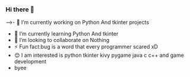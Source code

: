 ### Hi there 👋
-->- 🔭 I’m currently working on Python And tkinter projects
- 🌱 I’m currently learning Python And tkinter
- 👯 I’m looking to collaborate on Nothing
- ⚡ Fun fact:bug is a word that every programmer scared xD
- 😊 I am interested is python tkinter kivy pygame java c c++ and game development  
- byee
